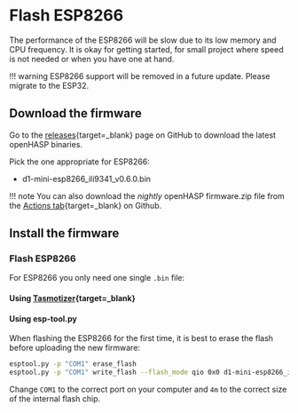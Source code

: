 # Flash ESP8266

The performance of the ESP8266 will be slow due to its low memory and CPU frequency.
It is okay for getting started, for small project where speed is not needed or when you have one at hand.

!!! warning
    ESP8266 support will be removed in a future update. Please migrate to the ESP32.

## Download the firmware

Go to the [releases](https://github.com/HASwitchPlate/openHASP/releases){target=_blank} page on GitHub to download the latest openHASP binaries.

Pick the one appropriate for ESP8266:

- d1-mini-esp8266_ili9341_v0.6.0.bin

!!! note
    You can also download the *nightly* openHASP firmware.zip file from the [Actions tab](https://github.com/HASwitchPlate/openHASP/actions){target=_blank} on Github.

## Install the firmware

### Flash ESP8266

For ESP8266 you only need one single `.bin` file:

#### Using [Tasmotizer](https://github.com/tasmota/tasmotizer){target=_blank}

#### Using esp-tool.py

When flashing the ESP8266 for the first time, it is best to erase the flash before uploading the new firmware:

```sh linenums="1"
esptool.py -p "COM1" erase_flash
esptool.py -p "COM1" write_flash --flash_mode qio 0x0 d1-mini-esp8266_ili9341_v0.6.0.bin
```

Change `COM1` to the correct port on your computer and `4m` to the correct size of the internal flash chip.


